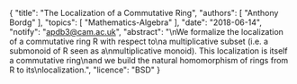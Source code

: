 {
    "title": "The Localization of a Commutative Ring",
    "authors": [
        "Anthony Bordg"
    ],
    "topics": [
        "Mathematics-Algebra"
    ],
    "date": "2018-06-14",
    "notify": "apdb3@cam.ac.uk",
    "abstract": "\nWe formalize the localization of a commutative ring R with respect to\na multiplicative subset (i.e. a submonoid of R seen as a\nmultiplicative monoid). This localization is itself a commutative ring\nand we build the natural homomorphism of rings from R to its\nlocalization.",
    "licence": "BSD"
}